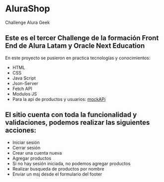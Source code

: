# AluraShop
Challenge Alura Geek

## Este es el tercer Challenge de la formación Front End de Alura Latam y Oracle Next Education

En este proyecto se pusieron en practica tecnologías y conocimientos:

* HTML
* CSS
* Java Script
* Json-Server
* Fetch API
* Modulos JS
* Para la api de productos y usuarios: [mockAPi](mockapi.io)


## El sitio cuenta con toda la funcionalidad y validaciones, podemos realizar las siguientes acciones:

* Iniciar sesión
* Cerrar sesión
* Crear una cuenta nueva
* Agregar productos 
* Si no hay sesión iniciada, no podemos agregar productos
* Realizar busqueda de productos por nombre
* Enviar un msj desde el formulario del footer
